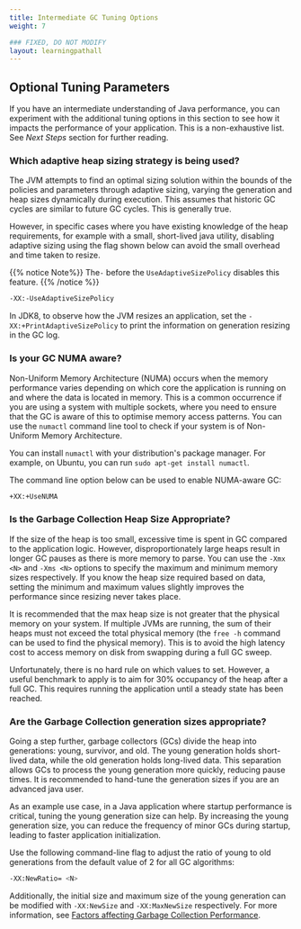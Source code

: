 ```yaml
---
title: Intermediate GC Tuning Options
weight: 7

### FIXED, DO NOT MODIFY
layout: learningpathall
---
```


## Optional Tuning Parameters

If you have an intermediate understanding of Java performance, you can experiment with the additional tuning options in this section to see how it impacts the performance of your application. This is a non-exhaustive list. See *Next Steps* section for further reading. 

### Which adaptive heap sizing strategy is being used?

The JVM attempts to find an optimal sizing solution within the bounds of the policies and parameters through adaptive sizing, varying the generation and heap sizes dynamically during execution. This assumes that historic GC cycles are similar to future GC cycles. This is generally true. 

However, in specific cases where you have existing knowledge of the heap requirements, for example with a small, short-lived java utility, disabling adaptive sizing using the flag shown below can avoid the small overhead and time taken to resize. 

{{% notice Note%}}
The`-` before the `UseAdaptiveSizePolicy` disables this feature. 
{{% /notice %}} 

```bash
-XX:-UseAdaptiveSizePolicy
```

In JDK8, to observe how the JVM resizes an application, set the `-XX:+PrintAdaptiveSizePolicy` to print the information on generation resizing in the GC log. 

### Is your GC NUMA aware?

Non-Uniform Memory Architecture (NUMA) occurs when the memory performance varies depending on which core the application is running on and where the data is located in memory. This is a common occurrence if you are using a system with multiple sockets, where you need to ensure that the GC is aware of this to optimise memory access patterns. You can use the `numactl` command line tool to check if your system is of Non-Uniform Memory Architecture. 

You can install `numactl` with your distribution's package manager. For example, on Ubuntu, you can run `sudo apt-get install numactl`.

The command line option below can be used to enable NUMA-aware GC:

```bash
+XX:+UseNUMA
```


### Is the Garbage Collection Heap Size Appropriate?

If the size of the heap is too small, excessive time is spent in GC compared to the application logic. However, disproportionately large heaps result in longer GC pauses as there is more memory to parse. You can use the `-Xmx <N>` and `-Xms <N>` options to specify the maximum and minimum memory sizes respectively. If you know the heap size required based on data, setting the minimum and maximum values slightly improves the performance since resizing never takes place.

It is recommended that the max heap size is not greater that the physical memory on your system. If multiple JVMs are running, the sum of their heaps must not exceed the total physical memory (the `free -h` command can be used to find the physical memory). This is to avoid the high latency cost to access memory on disk from swapping during a full GC sweep.

Unfortunately, there is no hard rule on which values to set. However, a useful benchmark to apply is to aim for 30% occupancy of the heap after a full GC. This requires running the application until a steady state has been reached.

### Are the Garbage Collection generation sizes appropriate?

Going a step further, garbage collectors (GCs) divide the heap into generations: young, survivor, and old. The young generation holds short-lived data, while the old generation holds long-lived data. This separation allows GCs to process the young generation more quickly, reducing pause times. It is recommended to hand-tune the generation sizes if you are an advanced java user. 

As an example use case, in a Java application where startup performance is critical, tuning the young generation size can help. By increasing the young generation size, you can reduce the frequency of minor GCs during startup, leading to faster application initialization.

Use the following command-line flag to adjust the ratio of young to old generations from the default value of 2 for all GC algorithms:

```bash
-XX:NewRatio= <N>
```

Additionally, the initial size and maximum size of the young generation can be modified with `-XX:NewSize` and `-XX:MaxNewSize` respectively. For more information, see [Factors affecting Garbage Collection Performance](https://docs.oracle.com/en/java/javase/11/gctuning/factors-affecting-garbage-collection-performance.html#GUID-4ADBEDE9-5D52-4FBF-ADB2-431C3EB089C5).

